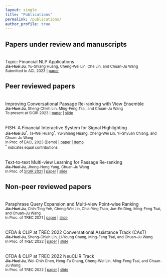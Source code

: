 ```yaml
---
layout: single
title: "Publications"
permalink: /publications/
author_profile: true
---
```


## Papers under review and manuscripts
<!-- <br>A Compare-and-contrast Multistage Pipeline for Uncovering Financial Signals in Financial Reports -->
<br>Topic: Financial NLP Applications
<br><sub>**Jia-Huei Ju**, Yu-Shiang Huang, Cheng-Wei Lin, Che Lin, and Chuan-Ju Wang</sub>
<br><sub> Submitted to ACL 2023 | [paper](https://dylanjoo.github.io/files/acl2023.pdf) </sub>

<!-- <br>Improving Conversational Passage Re-ranking with View Ensemble -->
## Peer reviewed papers
<br>Improving Conversational Passage Re-ranking with View Ensemble
<br><sub>**Jia-Huei Ju**, Sheng-Chieh Lin, Ming-Feng Tsai, and Chuan-Ju Wang</sub>
<br><sub> To present at SIGIR 2023 | [paper](https://dylanjoo.github.io/files/sigir2023.paper.pdf) | [slide](https://dylanjoo.github.io/files/sigir2023.slide.pdf)</sub>

<br>FISH: A Financial Interactive System for Signal Highlighting
<br><sub>**Jia-Huei Ju**<sup>\*</sup>, Ta-Wei Huang<sup>\*</sup>, Yu-Shiang Huang, Cheng-Wei Lin, Yi-Shyuan Chiang, and Chuan-Ju Wang </sub>
<br><sub> In Proc. of EACL 2023 (Demo) | [paper](https://dylanjoo.github.io/files/fish.paper.pdf) | [demo](https://fish-web-fish.de.r.appspot.com/) </sub>
<br><sub><sup>\*</sup> indicates equal contributions</sub>

<br>Text-to-text Multi-view Learning for Passage Re-ranking
<br><sub>**Jia-Huei Ju**, Jheng-Hong Yang, Chuan-Ju Wang</sub>
<br><sub> In Proc. of [SIGIR 2021](https://dl.acm.org/doi/10.1145/3404835.3463048) | [paper](https://dylanjoo.github.io/files/sigir2021.paper.pdf) | [slide](https://dylanjoo.github.io/files/sigir2021.slide.pdf)</sub>

## Non-peer reviewed papers
<br>Paraphrase Query Expansion and Multi-view Point-wise Ranking
<br><sub>**Jia-Huei Ju**, Chih-Ting Yeh, Cheng-Wei Lin, Chia-Ying Tsao, Jun-En Ding, Ming-Feng Tsai, and Chuan-Ju Wang</sub>
<br><sub> In Proc. of TREC 2021  | [paper](https://trec.nist.gov/pubs/trec30/papers/CFDA_CLIP-CAsT.pdf) | [slide](https://dylanjoo.github.io/files/trec.cast.2021.slide.pdf)</sub>

<br>CFDA & CLIP at TREC 2022 Conversational Assistance Track (CAsT)
<br><sub>**Jia-Huei Ju**, Sheng-Chieh Lin, Li-Young Chang, Ming-Feng Tsai, and Chuan-Ju Wang</sub>
<br><sub> In Proc. of TREC 2022  | [paper](https://trec.nist.gov/pubs/trec31/papers/CFDA_CLIP.C.pdf) | [slide](https://dylanjoo.github.io/files/trec.cast.2022.slide.pdf)</sub>

<br>CFDA & CLIP at TREC 2022 NeuCLIR Track
<br><sub>**Jia-Huei Ju**, Wei-Chih Chen, Heng-Ta Chang, Cheng-Wei Lin, Ming-Feng Tsai, and Chuan-Ju Wang</sub>
<br><sub> In Proc. of TREC 2022  | [paper](https://trec.nist.gov/pubs/trec31/papers/CFDA_CLIP.N.pdf) | [slide](https://dylanjoo.github.io/files/trec.neuclir.2022.slide.pdf)</sub>

<!-- {% if author.googlescholar %} -->
<!--   You can also find my articles on <u><a href="{{author.googlescholar}}">my Google Scholar profile</a>.</u> -->
<!-- {% endif %} -->
<!--  -->
<!-- {% include base_path %} -->
<!--  -->
<!-- {% for post in site.publications reversed %} -->
<!--   {% include archive-single.html %} -->
<!-- {% endfor %} -->
